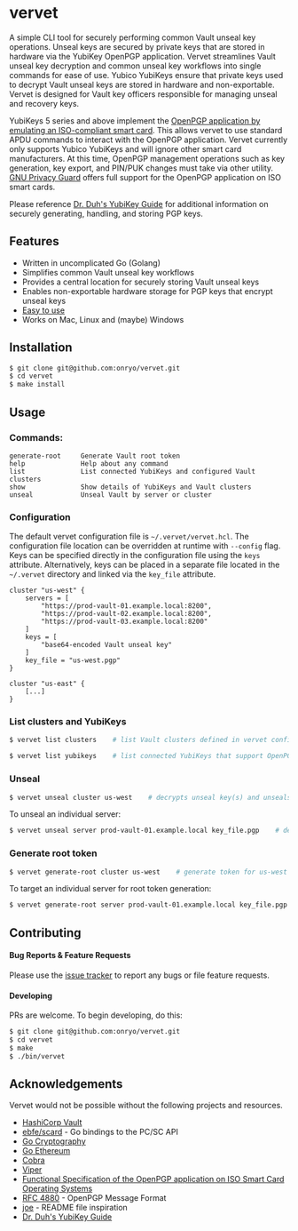 # vervet

A simple CLI tool for securely performing common Vault unseal key operations. Unseal keys are secured by private keys that are stored in hardware via the YubiKey OpenPGP application. Vervet streamlines Vault unseal key decryption and common unseal key workflows into single commands for ease of use. Yubico YubiKeys ensure that private keys used to decrypt Vault unseal keys are stored in hardware and non-exportable. Vervet is designed for Vault key officers responsible for managing unseal and recovery keys.

YubiKeys 5 series and above implement the [OpenPGP application by emulating an ISO-compliant smart card](https://gnupg.org/ftp/specs/OpenPGP-smart-card-application-3.4.pdf). This allows vervet to use standard APDU commands to interact with the OpenPGP application. Vervet currently only supports Yubico YubiKeys and will ignore other smart card manufacturers. At this time, OpenPGP management operations such as key generation, key export, and PIN/PUK changes must take via other utility. [GNU Privacy Guard](https://github.com/gpg/gnupg) offers full support for the OpenPGP application on ISO smart cards. 

Please reference [Dr. Duh's YubiKey Guide](https://github.com/drduh/YubiKey-Guide) for additional information on securely generating, handling, and storing PGP keys. 

## Features

- Written in uncomplicated Go (Golang)
- Simplifies common Vault unseal key workflows
- Provides a central location for securely storing Vault unseal keys
- Enables non-exportable hardware storage for PGP keys that encrypt unseal keys
- [Easy to use](https://github.com/onryo/vervet#usage)
- Works on Mac, Linux and (maybe) Windows

## Installation

```bash
$ git clone git@github.com:onryo/vervet.git
$ cd vervet
$ make install
```

## Usage

### Commands:

```
generate-root     Generate Vault root token
help              Help about any command
list              List connected YubiKeys and configured Vault clusters
show              Show details of YubiKeys and Vault clusters
unseal            Unseal Vault by server or cluster
```

### Configuration

The default vervet configuration file is `~/.vervet/vervet.hcl`. The configuration file location can be overridden at runtime with `--config` flag. Keys can be specified directly in the configuration file using the `keys` attribute. Alternatively, keys can be placed in a separate file located in the `~/.vervet` directory and linked via the `key_file` attribute.

```hcl
cluster "us-west" {
    servers = [
        "https://prod-vault-01.example.local:8200",
        "https://prod-vault-02.example.local:8200",
        "https://prod-vault-03.example.local:8200"
    ]
    keys = [
        "base64-encoded Vault unseal key"
    ]
    key_file = "us-west.pgp"
}

cluster "us-east" {
    [...]
}

```

### List clusters and YubiKeys

```bash
$ vervet list clusters    # list Vault clusters defined in vervet configuration
```

```bash
$ vervet list yubikeys    # list connected YubiKeys that support OpenPGP
```

### Unseal

```bash
$ vervet unseal cluster us-west    # decrypts unseal key(s) and unseals us-west Vault servers
```

To unseal an individual server:

```bash
$ vervet unseal server prod-vault-01.example.local key_file.pgp    # decrypt unseal key in key_file.pgp and unseal prod-vault-01
```

### Generate root token

```bash
$ vervet generate-root cluster us-west    # generate token for us-west Vault cluster
```

To target an individual server for root token generation:
```bash
$ vervet generate-root server prod-vault-01.example.local key_file.pgp    # decrypt unseal key in key_file.pgp and generate root token
```

## Contributing

#### Bug Reports & Feature Requests

Please use the [issue tracker](https://github.com/onryo/vervet/issues) to report any bugs or file feature requests.

#### Developing

PRs are welcome. To begin developing, do this:

```bash
$ git clone git@github.com:onryo/vervet.git
$ cd vervet
$ make
$ ./bin/vervet
```

## Acknowledgements

Vervet would not be possible without the following projects and resources.

- [HashiCorp Vault](https://vaultproject.io)
- [ebfe/scard](https://github.com/ebfe/scard) - Go bindings to the PC/SC API
- [Go Cryptography](https://pkg.go.dev/golang.org/x/crypto)
- [Go Ethereum](https://github.com/ethereum/go-ethereum)
- [Cobra](https://github.com/spf13/cobra)
- [Viper](https://github.com/spf13/viper)
- [Functional Specification of the OpenPGP application on ISO Smart Card Operating Systems](https://gnupg.org/ftp/specs/OpenPGP-smart-card-application-3.4.pdf)
- [RFC 4880](https://tools.ietf.org/html/rfc4880) - OpenPGP Message Format
- [joe](https://github.com/karan/joe) - README file inspiration
- [Dr. Duh's YubiKey Guide](https://github.com/drduh/YubiKey-Guide)